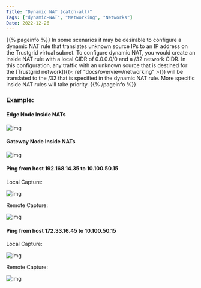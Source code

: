 ```yaml
---
Title: "Dynamic NAT (catch-all)"
Tags: ["dynamic-NAT", "Networking", "Networks"]
Date: 2022-12-26
---
```


{{% pageinfo %}}
In some scenarios it may be desirable to configure a dynamic NAT rule that translates unknown source IPs to an IP address on the Trustgrid virtual subnet. To configure dynamic NAT, you would create an inside NAT rule with a local CIDR of 0.0.0.0/0 and a /32 network CIDR. In this configuration, any traffic with an unknown source that is destined for the [Trustgrid network]({{< ref "docs/overview/networking" >}}) will be translated to the /32 that is specified in the dynamic NAT rule. More specific inside NAT rules will take priority.
{{% /pageinfo %}}

### Example:

#### Edge Node Inside NATs

![img](/docs/domain/edge-inside.png)

#### Gateway Node Inside NATs

![img](/docs/domain/gateway-inside.png)

#### Ping from host 192.168.14.35 to 10.100.50.15
Local Capture:

![img](/docs/domain/local-capture1.png)

Remote Capture:

![img](/docs/domain/remote-capture1.png)

#### Ping from host 172.33.16.45 to 10.100.50.15
Local Capture:

![img](/docs/domain/local-capture2.png)

Remote Capture:

![img](/docs/domain/remote-capture2.png)